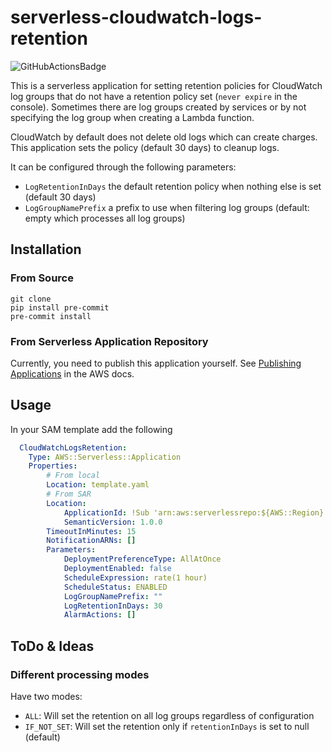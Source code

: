 # serverless-cloudwatch-logs-retention

![GitHubActionsBadge](https://github.com/thomasklinger1234/serverless-cloudwatch-logs-retention/workflows/Main/badge.svg)

This is a serverless application for setting retention policies for CloudWatch log groups that do not have a retention policy set (`never expire` in the console).
Sometimes there are log groups created by services or by not specifying the log group when creating a Lambda function.

CloudWatch by default does not delete old logs which can create charges. This application
sets the policy (default 30 days) to cleanup logs.

It can be configured through the following parameters:

- `LogRetentionInDays` the default retention policy when nothing else is set (default 30 days)
- `LogGroupNamePrefix` a prefix to use when filtering log groups (default: empty which processes all log groups)

## Installation

### From Source

```
git clone
pip install pre-commit
pre-commit install
```

### From Serverless Application Repository

Currently, you need to publish this application yourself. See [Publishing Applications](https://docs.aws.amazon.com/serverlessrepo/latest/devguide/serverlessrepo-how-to-publish.html) in the AWS docs.

## Usage

In your SAM template add the following

```yaml
  CloudWatchLogsRetention:
    Type: AWS::Serverless::Application
    Properties:
        # From local
        Location: template.yaml
        # From SAR
        Location:
            ApplicationId: !Sub 'arn:aws:serverlessrepo:${AWS::Region}:${AWS::AccountId}:applications/cloudwatch-logs-retention'
            SemanticVersion: 1.0.0
        TimeoutInMinutes: 15
        NotificationARNs: []
        Parameters:
            DeploymentPreferenceType: AllAtOnce
            DeploymentEnabled: false
            ScheduleExpression: rate(1 hour)
            ScheduleStatus: ENABLED
            LogGroupNamePrefix: ""
            LogRetentionInDays: 30
            AlarmActions: []
```

## ToDo & Ideas

### Different processing modes

Have two modes:

- `ALL`: Will set the retention on all log groups regardless of configuration
- `IF_NOT_SET`: Will set the retention only if `retentionInDays` is set to null (default)
